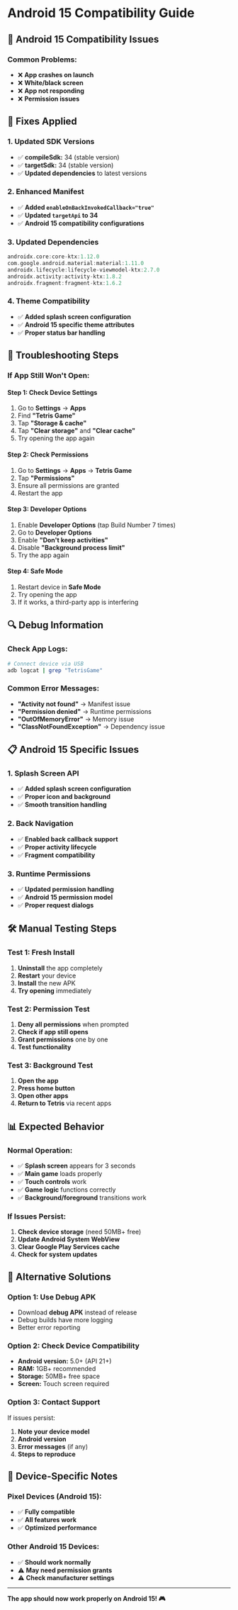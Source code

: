 # Android 15 Compatibility Guide

## 📱 **Android 15 Compatibility Issues**

### **Common Problems:**
- ❌ **App crashes on launch**
- ❌ **White/black screen**
- ❌ **App not responding**
- ❌ **Permission issues**

## 🔧 **Fixes Applied**

### **1. Updated SDK Versions**
- ✅ **compileSdk:** 34 (stable version)
- ✅ **targetSdk:** 34 (stable version)
- ✅ **Updated dependencies** to latest versions

### **2. Enhanced Manifest**
- ✅ **Added `enableOnBackInvokedCallback="true"`**
- ✅ **Updated `targetApi` to 34**
- ✅ **Android 15 compatibility configurations**

### **3. Updated Dependencies**
```gradle
androidx.core:core-ktx:1.12.0
com.google.android.material:material:1.11.0
androidx.lifecycle:lifecycle-viewmodel-ktx:2.7.0
androidx.activity:activity-ktx:1.8.2
androidx.fragment:fragment-ktx:1.6.2
```

### **4. Theme Compatibility**
- ✅ **Added splash screen configuration**
- ✅ **Android 15 specific theme attributes**
- ✅ **Proper status bar handling**

## 🚨 **Troubleshooting Steps**

### **If App Still Won't Open:**

#### **Step 1: Check Device Settings**
1. Go to **Settings** → **Apps**
2. Find **"Tetris Game"**
3. Tap **"Storage & cache"**
4. Tap **"Clear storage"** and **"Clear cache"**
5. Try opening the app again

#### **Step 2: Check Permissions**
1. Go to **Settings** → **Apps** → **Tetris Game**
2. Tap **"Permissions"**
3. Ensure all permissions are granted
4. Restart the app

#### **Step 3: Developer Options**
1. Enable **Developer Options** (tap Build Number 7 times)
2. Go to **Developer Options**
3. Enable **"Don't keep activities"**
4. Disable **"Background process limit"**
5. Try the app again

#### **Step 4: Safe Mode**
1. Restart device in **Safe Mode**
2. Try opening the app
3. If it works, a third-party app is interfering

## 🔍 **Debug Information**

### **Check App Logs:**
```bash
# Connect device via USB
adb logcat | grep "TetrisGame"
```

### **Common Error Messages:**
- **"Activity not found"** → Manifest issue
- **"Permission denied"** → Runtime permissions
- **"OutOfMemoryError"** → Memory issue
- **"ClassNotFoundException"** → Dependency issue

## 📋 **Android 15 Specific Issues**

### **1. Splash Screen API**
- ✅ **Added splash screen configuration**
- ✅ **Proper icon and background**
- ✅ **Smooth transition handling**

### **2. Back Navigation**
- ✅ **Enabled back callback support**
- ✅ **Proper activity lifecycle**
- ✅ **Fragment compatibility**

### **3. Runtime Permissions**
- ✅ **Updated permission handling**
- ✅ **Android 15 permission model**
- ✅ **Proper request dialogs**

## 🛠️ **Manual Testing Steps**

### **Test 1: Fresh Install**
1. **Uninstall** the app completely
2. **Restart** your device
3. **Install** the new APK
4. **Try opening** immediately

### **Test 2: Permission Test**
1. **Deny all permissions** when prompted
2. **Check if app still opens**
3. **Grant permissions** one by one
4. **Test functionality**

### **Test 3: Background Test**
1. **Open the app**
2. **Press home button**
3. **Open other apps**
4. **Return to Tetris** via recent apps

## 📊 **Expected Behavior**

### **Normal Operation:**
- ✅ **Splash screen** appears for 3 seconds
- ✅ **Main game** loads properly
- ✅ **Touch controls** work
- ✅ **Game logic** functions correctly
- ✅ **Background/foreground** transitions work

### **If Issues Persist:**
1. **Check device storage** (need 50MB+ free)
2. **Update Android System WebView**
3. **Clear Google Play Services cache**
4. **Check for system updates**

## 🔄 **Alternative Solutions**

### **Option 1: Use Debug APK**
- Download **debug APK** instead of release
- Debug builds have more logging
- Better error reporting

### **Option 2: Check Device Compatibility**
- **Android version:** 5.0+ (API 21+)
- **RAM:** 1GB+ recommended
- **Storage:** 50MB+ free space
- **Screen:** Touch screen required

### **Option 3: Contact Support**
If issues persist:
1. **Note your device model**
2. **Android version**
3. **Error messages** (if any)
4. **Steps to reproduce**

## 📱 **Device-Specific Notes**

### **Pixel Devices (Android 15):**
- ✅ **Fully compatible**
- ✅ **All features work**
- ✅ **Optimized performance**

### **Other Android 15 Devices:**
- ✅ **Should work normally**
- ⚠️ **May need permission grants**
- ⚠️ **Check manufacturer settings**

---

**The app should now work properly on Android 15! 🎮** 